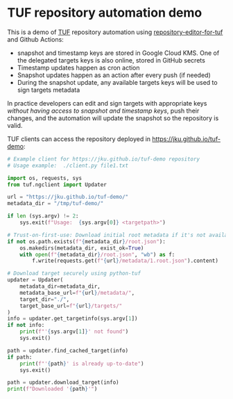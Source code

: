 # TUF repository automation demo


This is a demo of [TUF](https://theupdateframework.io/) repository automation
using [repository-editor-for-tuf](https://github.com/vmware-labs/repository-editor-for-tuf) and
Github Actions:
 * snapshot and timestamp keys are stored in Google Cloud KMS. One of the delegated targets keys is also online, stored in GitHub secrets
 * Timestamp updates happen as cron action
 * Snapshot updates happen as an action after every push (if needed)
 * During the snapshot update, any available targets keys will be used to sign targets metadata

In practice developers can edit and sign targets with appropriate keys _without
having access to snapshot and timestamp keys_, push their changes, and the
automation will update the snapshot so the repository is valid.

TUF clients can access the repository deployed in
https://jku.github.io/tuf-demo:

```python
# Example client for https://jku.github.io/tuf-demo repository
# Usage example:  ./client.py file1.txt

import os, requests, sys
from tuf.ngclient import Updater

url = "https://jku.github.io/tuf-demo/"
metadata_dir = "/tmp/tuf-demo/"

if len (sys.argv) != 2:
    sys.exit(f"Usage:  {sys.argv[0]} <targetpath>")

# Trust-on-first-use: Download initial root metadata if it's not available
if not os.path.exists(f"{metadata_dir}/root.json"):
    os.makedirs(metadata_dir, exist_ok=True)
    with open(f"{metadata_dir}/root.json", "wb") as f:
        f.write(requests.get(f"{url}/metadata/1.root.json").content)

# Download target securely using python-tuf
updater = Updater(
    metadata_dir=metadata_dir,
    metadata_base_url=f"{url}/metadata/",
    target_dir="./",
    target_base_url=f"{url}/targets/"
)
info = updater.get_targetinfo(sys.argv[1])
if not info:
    print(f"'{sys.argv[1]}' not found")
    sys.exit()

path = updater.find_cached_target(info)
if path:
    print(f"'{path}' is already up-to-date")
    sys.exit()

path = updater.download_target(info)
print(f"Downloaded '{path}'")
```
